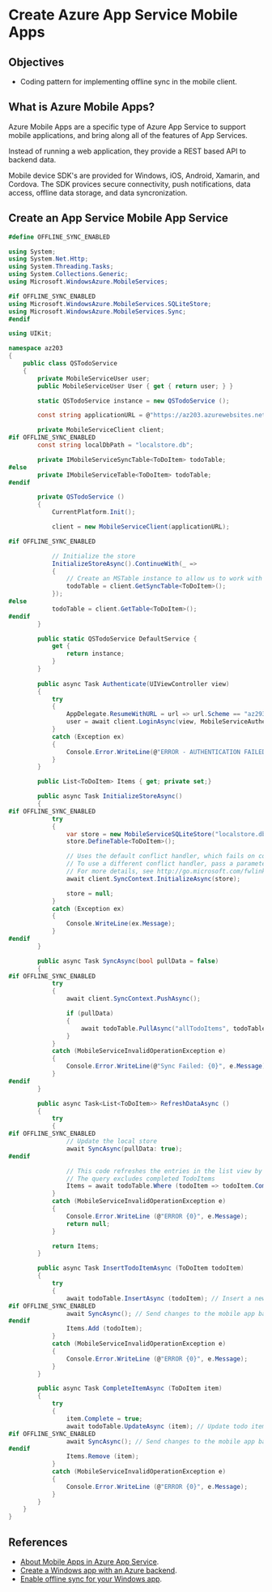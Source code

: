 # Create Azure App Service Mobile Apps

## Objectives
* Coding pattern for implementing offline sync in the mobile client.

## What is Azure Mobile Apps?
Azure Mobile Apps are a specific type of Azure App Service to support mobile applications, and bring along all of the features of App Services.

Instead of running a web application, they provide a REST based API to backend data.

Mobile device SDK's are provided for Windows, iOS, Android, Xamarin, and Cordova. The SDK provices secure connectivity, push notifications, data access, offline data storage, and data syncronization.

## Create an App Service Mobile App Service
```csharp
#define OFFLINE_SYNC_ENABLED

using System;
using System.Net.Http;
using System.Threading.Tasks;
using System.Collections.Generic;
using Microsoft.WindowsAzure.MobileServices;

#if OFFLINE_SYNC_ENABLED
using Microsoft.WindowsAzure.MobileServices.SQLiteStore;
using Microsoft.WindowsAzure.MobileServices.Sync;
#endif

using UIKit;

namespace az203
{
    public class QSTodoService
    {
        private MobileServiceUser user;
        public MobileServiceUser User { get { return user; } }

        static QSTodoService instance = new QSTodoService ();

        const string applicationURL = @"https://az203.azurewebsites.net";

        private MobileServiceClient client;
#if OFFLINE_SYNC_ENABLED
        const string localDbPath = "localstore.db";

        private IMobileServiceSyncTable<ToDoItem> todoTable;
#else
        private IMobileServiceTable<ToDoItem> todoTable;
#endif

        private QSTodoService ()
        {
            CurrentPlatform.Init();

            client = new MobileServiceClient(applicationURL);

#if OFFLINE_SYNC_ENABLED

			// Initialize the store
			InitializeStoreAsync().ContinueWith(_ =>
			{
				// Create an MSTable instance to allow us to work with the TodoItem table
				todoTable = client.GetSyncTable<ToDoItem>();
			});
#else
            todoTable = client.GetTable<ToDoItem>();
#endif
        }

        public static QSTodoService DefaultService {
            get {
                return instance;
            }
        }
        
        public async Task Authenticate(UIViewController view)
        {
            try
            {
                AppDelegate.ResumeWithURL = url => url.Scheme == "az293" && client.ResumeWithURL(url);
                user = await client.LoginAsync(view, MobileServiceAuthenticationProvider.Google, "az293");
            }
            catch (Exception ex)
            {
                Console.Error.WriteLine(@"ERROR - AUTHENTICATION FAILED {0}", ex.Message);
			}
        }        

		public List<ToDoItem> Items { get; private set;}

        public async Task InitializeStoreAsync()
		{
#if OFFLINE_SYNC_ENABLED
			try
			{
				var store = new MobileServiceSQLiteStore("localstore.db");
				store.DefineTable<ToDoItem>();

				// Uses the default conflict handler, which fails on conflict
				// To use a different conflict handler, pass a parameter to InitializeAsync.
				// For more details, see http://go.microsoft.com/fwlink/?LinkId=521416
				await client.SyncContext.InitializeAsync(store);

				store = null;
			} 
            catch (Exception ex)
			{
				Console.WriteLine(ex.Message);
			}
#endif
        }

        public async Task SyncAsync(bool pullData = false)
        {
#if OFFLINE_SYNC_ENABLED
            try
            {
                await client.SyncContext.PushAsync();

                if (pullData) 
                {
                    await todoTable.PullAsync("allTodoItems", todoTable.CreateQuery()); // query ID is used for incremental sync
                }
            }
            catch (MobileServiceInvalidOperationException e)
            {
                Console.Error.WriteLine(@"Sync Failed: {0}", e.Message);
            }
#endif
        }

        public async Task<List<ToDoItem>> RefreshDataAsync ()
        {
            try 
            {
#if OFFLINE_SYNC_ENABLED
                // Update the local store
                await SyncAsync(pullData: true);
#endif

                // This code refreshes the entries in the list view by querying the local TodoItems table.
                // The query excludes completed TodoItems
                Items = await todoTable.Where (todoItem => todoItem.Complete == false).ToListAsync ();
            } 
            catch (MobileServiceInvalidOperationException e) 
            {
                Console.Error.WriteLine (@"ERROR {0}", e.Message);
                return null;
            }

            return Items;
        }

        public async Task InsertTodoItemAsync (ToDoItem todoItem)
        {
            try 
            {
                await todoTable.InsertAsync (todoItem); // Insert a new TodoItem into the local database.
#if OFFLINE_SYNC_ENABLED
                await SyncAsync(); // Send changes to the mobile app backend.
#endif
                Items.Add (todoItem);
            } 
            catch (MobileServiceInvalidOperationException e) 
            {
                Console.Error.WriteLine (@"ERROR {0}", e.Message);
            }
        }

        public async Task CompleteItemAsync (ToDoItem item)
        {
            try 
            {
                item.Complete = true;
                await todoTable.UpdateAsync (item); // Update todo item in the local database
#if OFFLINE_SYNC_ENABLED
                await SyncAsync(); // Send changes to the mobile app backend.
#endif
                Items.Remove (item);
            } 
            catch (MobileServiceInvalidOperationException e) 
            {
                Console.Error.WriteLine (@"ERROR {0}", e.Message);
            }
        }
    }
}
```

## References
* [About Mobile Apps in Azure App Service](https://docs.microsoft.com/en-us/azure/app-service-mobile/app-service-mobile-value-prop).
* [Create a Windows app with an Azure backend](https://docs.microsoft.com/en-us/azure/app-service-mobile/app-service-mobile-windows-store-dotnet-get-started).
* [Enable offline sync for your Windows app](https://docs.microsoft.com/en-us/azure/app-service-mobile/app-service-mobile-windows-store-dotnet-get-started-offline-data).
